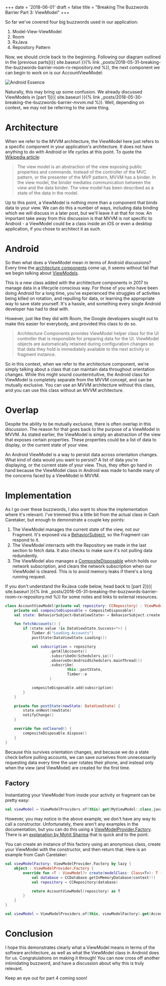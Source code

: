 +++
date = '2018-06-01'
draft = false
title = "Breaking The Buzzwords Barrier Part 3: ViewModel"
+++

So far we've covered four big buzzwords used in our application:

1. Model-View-ViewModel
2. Room
3. RxJava
4. Repository Pattern

Now, we should circle back to the beginning. Following our diagram outlined in the [previous parts]({{ site.baseurl }}{% link _posts/2018-05-31-breaking-the-buzzwords-barrier-room-rx-repository.md %}), the next component we can begin to work on is our AccountViewModel:

![Android Essence](/images/buzzwords/architecture_viewmodel.png)

Naturally, this may bring up some confusion. We already discussed ViewModels in [part 1]({{ site.baseurl }}{% link _posts/2018-05-30-breaking-the-buzzwords-barrier-mvvm.md %}). Well, depending on context, we may not be referring to the same thing.

<!--more-->

# Architecture

When we refer to the MVVM architecture, the ViewModel here just refers to a specific component in your application's architecture. It does not have anything to do with Android or life cycles at this point. To quote the [Wikipedia article](https://en.wikipedia.org/wiki/Model%E2%80%93view%E2%80%93viewmodel):

> The view model is an abstraction of the view exposing public properties and commands. Instead of the controller of the MVC pattern, or the presenter of the MVP pattern, MVVM has a binder. In the view model, the binder mediates communication between the view and the data binder. The view model has been described as a state of the data in the model.

Up to this point, a ViewModel is nothing more than a component that binds data to your view. We can do this a number of ways, including data binding which we will discuss in a later post, but we'll leave it at that for now. An important take away from this discussion is that MVVM is not specific to Android - a ViewModel could be a class inside an iOS or even a desktop application, if you chose to architect it as such. 

# Android

So then what does a ViewModel mean in terms of Android discussions? Every time the [architecture components](https://developer.android.com/topic/libraries/architecture/) come up, it seems without fail that we begin talking about [ViewModels](https://developer.android.com/topic/libraries/architecture/viewmodel).

This is a new class added with the architecture components in 2017 to manage data in a lifecycle conscious way. For those of you who have been doing Android for a long time, you've experienced the struggles of activities being killed on rotation, and repulling for data, or learning the appropriate way to save state yourself. It's a hassle, and something every single Android developer has had to deal with.

However, just like they did with Room, the Google developers sought out to make this easier for everybody, and provided this class to do so.

> Architecture Components provides ViewModel helper class for the UI controller that is responsible for preparing data for the UI. ViewModel objects are automatically retained during configuration changes so that data they hold is immediately available to the next activity or fragment instance.

So in this context, when we refer to the architecture component, we're simply talking about a class that can maintain data throughout orientation changes. While this might sound counterintuitive, the Android class for ViewModel is completely separate from the MVVM concept, and can be mutually exclusive. You can use an MVVM architecture without this class, and you can use this class without an MVVM architecture.

# Overlap

Despite the ability to be mutually exclusive, there is often overlap in this discussion. The reason for that goes back to the purpose of a ViewModel in MVVM. As stated earlier, the ViewModel is simply an abstraction of the view that exposes certain properties. These properties could be a list of data to display, or the current state of your view.

An Android ViewModel is a way to persist data across orientation changes. What kind of data would you want to persist? A list of data you're displaying, or the current state of your view. Thus, they often go hand in hand because the ViewModel class in Android was made to handle many of the concerns faced by a ViewModel in MVVM. 

# Implementation

As I go over these buzzwords, I also want to show the implementation where it's relevant. I've trimmed this a little bit from the actual class in Cash Caretaker, but enough to demonstrate a couple key points:

1. The ViewModel manages the current state of the view, not our Fragment. It's exposed via a [BehaviorSubject](), so the Fragment can respond to it. 
2. The ViewModel interracts with the Repository we made in the last section to fetch data. It also checks to make sure it's not pulling data redundently.
3. The ViewModel also manages a [CompositeDisposable](http://reactivex.io/RxJava/javadoc/io/reactivex/disposables/CompositeDisposable.html) which holds our network subscription, and clears the network subscription when our ViewModel is cleared. This is to avoid memory leaks if there's a long running request.

If you don't understand the RxJava code below, head back to [part 2]({{ site.baseurl }}{% link _posts/2018-05-31-breaking-the-buzzwords-barrier-room-rx-repository.md %}) for some notes and links to external resources.

```kotlin
class AccountViewModel(private val repository: CCRepository) : ViewModel() {
    private val compositeDisposable = CompositeDisposable()
    val state: BehaviorSubject<DataViewState> = BehaviorSubject.create()

    fun fetchAccounts() {
        if (state.value !is DataViewState.Success<*>) {
            Timber.d("Loading Accounts")
            postState(DataViewState.Loading())

            val subscription = repository
                    .getAllAccounts()
                    .subscribeOn(Schedulers.io())
                    .observeOn(AndroidSchedulers.mainThread())
                    .subscribe(
                            this::postState,
                            Timber::e
                    )

            compositeDisposable.add(subscription)
        }
    }

    private fun postState(newState: DataViewState) {
        state.onNext(newState)
        notifyChange()
    }

    override fun onCleared() {
        compositeDisposable.dispose()
    }
}
```

Because this survives orientation changes, and because we do a state check before pulling accounts, we can save ourselves from unnecessarily requesting data every time the user rotates their phone, and instead only when the view (and ViewModel) are created for the first time. 

## Factory

Instantiating your ViewModel from inside your activity or fragment can be pretty easy:

```kotlin
val viewModel = ViewModelProviders.of(this).get(MyViewModel::class.java)
```

However, you may notice in the above example, we don't have any way to call a constructor. Unfortunately, there aren't any examples in the documentation, but you can do this using a [ViewModelProvider.Factory](https://developer.android.com/reference/android/arch/lifecycle/ViewModelProvider.Factory). There is an [explanation by Mohit Sharma](https://android.jlelse.eu/android-viewmodel-with-custom-arguments-d0ff0fba29e1) that is quick and to the point.

You can create an instance of this factory using an anonymous class, create your ViewModel with the constructor, and then return that. Here is an example from Cash Caretaker:

```kotlin
val viewModelFactory: ViewModelProvider.Factory by lazy {
    object : ViewModelProvider.Factory {
        override fun <T : ViewModel?> create(modelClass: Class<T>): T {
            val database = CCDatabase.getInMemoryDatabase(context!!)
            val repository = CCRepository(database)

            return AccountViewModel(repository) as T
        }
    }
}

val viewModel = ViewModelProviders.of(this, viewModelFactory).get(AccountViewModel::class.java)
```

# Conclusion

I hope this demonstrates clearly what a ViewModel means in terms of the software architecture, as well as what the ViewModel class in Android does for us. Congratulations on making it through! You can now cross off another intimidating buzzword, and have a discussion about why this is truly relevant. 

Keep an eye out for part 4 coming soon!